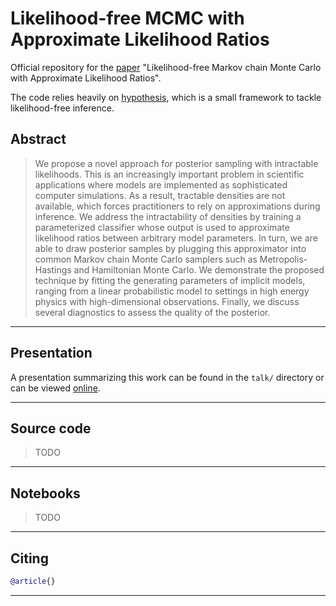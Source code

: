 # Likelihood-free MCMC with Approximate Likelihood Ratios
Official repository for the [paper](https://joerihermans.com/papers/lfmcmc.pdf) "Likelihood-free Markov chain Monte Carlo with Approximate Likelihood Ratios".

The code relies heavily on [hypothesis](https://github.com/montefiore-ai/hypothesis), which is a small framework to tackle likelihood-free inference.

## Abstract
> We propose a novel approach for posterior sampling with intractable likelihoods. This is an increasingly important problem in scientific applications where models are implemented as sophisticated computer simulations. As a result, tractable densities are not available, which forces practitioners to rely on approximations during inference. We address the intractability of densities by training a parameterized classifier whose output is used to approximate likelihood ratios between arbitrary model parameters. In turn, we are able to draw posterior samples by plugging this approximator into common Markov chain Monte Carlo samplers such as Metropolis-Hastings and Hamiltonian Monte Carlo. We demonstrate the proposed technique by fitting the generating parameters of implicit models, ranging from a linear probabilistic model to settings in high energy physics with high-dimensional observations. Finally, we discuss several diagnostics to assess the quality of the posterior.
---

## Presentation
A presentation summarizing this work can be found in the `talk/` directory or can be viewed [online](https://joerihermans.com/talks/lfmcmc/).

---

## Source code

> TODO
---

## Notebooks

> TODO
---

## Citing
```bibtex
@article{}
```
---
